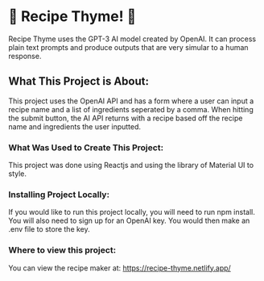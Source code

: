  # 🍰 Recipe Thyme! 🍰

Recipe Thyme uses the GPT-3 AI model created by OpenAI. It can process plain text prompts and produce outputs that are very simular to a human response.

## What This Project is About:

This project uses the OpenAI API and has a form where a user can input a recipe name and a list of ingredients seperated by a comma. When hitting the submit button, the AI API returns with a recipe based off the recipe name and ingredients the user inputted. 

### What Was Used to Create This Project:

This project was done using Reactjs and using the library of Material UI to style.

### Installing Project Locally:

If you would like to run this project locally, you will need to run npm install. You will also need to sign up for an OpenAI key. You would then make an .env file to store the key.

### Where to view this project:

You can view the recipe maker at: https://recipe-thyme.netlify.app/